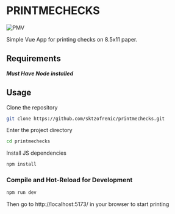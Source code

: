 # PRINTMECHECKS

![PMV](https://drx-danwins.us-east-1.linodeobjects.com/drx-danwins/pmc_51525a39.png) 

Simple Vue App for printing checks on 8.5x11 paper.

## Requirements
***Must Have Node installed***

## Usage

Clone the repository

```sh
git clone https://github.com/sktzofrenic/printmechecks.git
```
Enter the project directory

```sh
cd printmechecks
```
Install JS dependencies

```sh
npm install
```

### Compile and Hot-Reload for Development

```sh
npm run dev
```

Then go to http://localhost:5173/ in your browser to start printing

